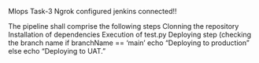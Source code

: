 Mlops Task-3
Ngrok configured
jenkins connected!!

The pipeline shall comprise the following steps
Clonning the repository
Installation of dependencies
Execution of test.py
Deploying step (checking the branch name if branchName == ‘main’ echo “Deploying to production” else echo “Deploying to UAT.”
